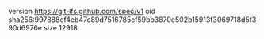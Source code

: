 version https://git-lfs.github.com/spec/v1
oid sha256:997888ef4eb47c89d7516785cf59bb3870e502b15913f3069718d5f390d6976e
size 12918
